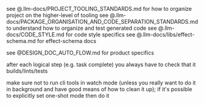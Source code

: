 see @.llm-docs/PROJECT_TOOLING_STANDARDS.md for how to organize project on the higher-level of tooling
see @.llm-docs/PACKAGE_ORGANISATION_AND_CODE_SEPARATION_STANDARDS.md to understand how to organize and test generated code
see @.llm-docs/CODE_STYLE.md for code style specifics
see @.llm-docs/libs/effect-schema.md for effect-schema docs

see @DESIGN_DOC_AUTO_FLOW.md for product specifics

after each logical step (e.g. task complete) you always have to check that it builds/lints/tests

make sure not to run cli tools in watch mode (unless you really want to do it in background and have good means of how to clean it up); if it's possible to explicitly set one-shot mode then do it
